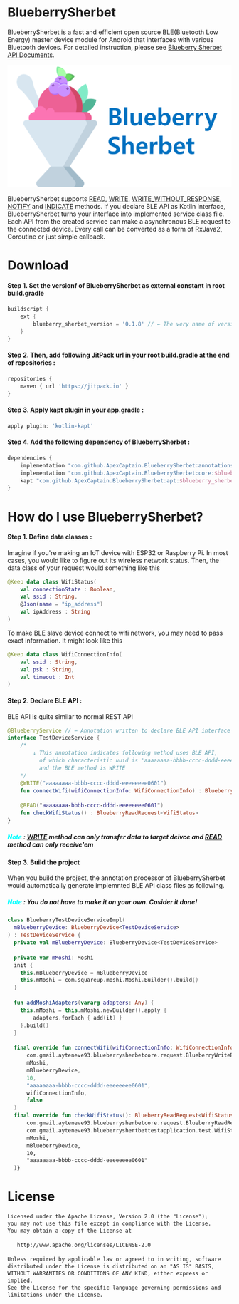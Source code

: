 BlueberrySherbet
================

BlueberrySherbet is a fast and efficient open source BLE(Bluetooth Low Energy) master device module for Android that interfaces with various Bluetooth devices. For detailed instruction, please see [Blueberry Sherbet API Documents](https://apexcaptain.github.io/BlueberrySherbet/ "GitHub Pages").

![](ReadMeRes/logoWithText.png)

BlueberrySherbet supports [READ], [WRITE], [WRITE_WITHOUT_RESPONSE], [NOTIFY]
 and [INDICATE] methods. If you declare BLE API as Kotlin interface, BlueberrySherbet turns your interface into implemented service class file. Each API from the created service can make a asynchronous BLE request to the connected device. Every call can be converted as a form of RxJava2, Coroutine or just simple callback.

Download
========

#### Step 1. Set the versionf of BlueberrySherbet as external constant in root build.gradle
```gradle
buildscript {
    ext {
        blueberry_sherbet_version = '0.1.8' // ← The very name of version constant could be anyhing you want :)
    }
}
```
#### Step 2. Then, add following JitPack url in your root build.gradle at the end of repositories :
```gradle
repositories {
    maven { url 'https://jitpack.io' }
}
```
#### Step 3. Apply kapt plugin in your app.gradle :
```gradle
apply plugin: 'kotlin-kapt'
```

#### Step 4. Add the following dependency of BlueberrySherbet :
```gradle
dependencies {
    implementation "com.github.ApexCaptain.BlueberrySherbet:annotations:$blueberry_sherbet_version"
    implementation "com.github.ApexCaptain.BlueberrySherbet:core:$blueberry_sherbet_version"
    kapt "com.github.ApexCaptain.BlueberrySherbet:apt:$blueberry_sherbet_version"
}
```

How do I use BlueberrySherbet?
==============================
#### Step 1. Define data classes :
Imagine if you're making an IoT device with ESP32 or Raspberry Pi. In most cases, you would like to figure out its wireless network status.
Then, the data class of your request would something like this
```kotlin
@Keep data class WifiStatus(
    val connectionState : Boolean,
    val ssid : String,
    @Json(name = "ip_address")
    val ipAddress : String
)
```
To make BLE slave device connect to wifi network, you may need to pass exact information. It might look like this

```kotlin
@Keep data class WifiConnectionInfo(
    val ssid : String,
    val psk : String,
    val timeout : Int
)
```
#### Step 2. Declare BLE API :
BLE API is quite similar to normal REST API
```kotlin
@BlueberryService // ← Annotation written to declare BLE API interface
interface TestDeviceService {
    /*
        ↓ This annotation indicates following method uses BLE API,
          of which characteristic uuid is 'aaaaaaaa-bbbb-cccc-dddd-eeeeeeee0601'
          and the BLE method is WRITE
    */
    @WRITE("aaaaaaaa-bbbb-cccc-dddd-eeeeeeee0601")
    fun connectWifi(wifiConnectionInfo: WifiConnectionInfo) : BlueberryWriteRequest

    @READ("aaaaaaaa-bbbb-cccc-dddd-eeeeeeee0601")
    fun checkWifiStatus() : BlueberryReadRequest<WifiStatus>
}
```
##### <span style="color: CYAN"> Note </span> : [WRITE] method can only transfer data to target deivce and [READ] method can only receive'em

#### Step 3. Build the project
When you build the project, the annotation processor of BlueberrySherbet would automatically generate 
implemnted BLE API class files as following.
##### <span style="color: CYAN"> Note </span> : You do not have to make it on your own. Cosider it done!
```kotlin
class BlueberryTestDeviceServiceImpl(
  mBlueberryDevice: BlueberryDevice<TestDeviceService>
) : TestDeviceService {
  private val mBlueberryDevice: BlueberryDevice<TestDeviceService>

  private var mMoshi: Moshi
  init {
    this.mBlueberryDevice = mBlueberryDevice
    this.mMoshi = com.squareup.moshi.Moshi.Builder().build()
  }

  fun addMoshiAdapters(vararg adapters: Any) {
    this.mMoshi = this.mMoshi.newBuilder().apply {
        adapters.forEach { add(it) }
    }.build()
  }

  final override fun connectWifi(wifiConnectionInfo: WifiConnectionInfo): BlueberryWriteRequest =
      com.gmail.ayteneve93.blueberrysherbetcore.request.BlueberryWriteRequest(
      mMoshi,
      mBlueberryDevice,
      10,
      "aaaaaaaa-bbbb-cccc-dddd-eeeeeeee0601",
      wifiConnectionInfo,
      false
  )
  final override fun checkWifiStatus(): BlueberryReadRequest<WifiStatus> =
      com.gmail.ayteneve93.blueberrysherbetcore.request.BlueberryReadRequest<com.gmail.ayteneve93.blueberryshertbettestapplication.test.WifiStatus>(
      com.gmail.ayteneve93.blueberryshertbettestapplication.test.WifiStatus::class.java,
      mMoshi,
      mBlueberryDevice,
      10,
      "aaaaaaaa-bbbb-cccc-dddd-eeeeeeee0601"
  )}
```
License
=======

    Licensed under the Apache License, Version 2.0 (the "License");
    you may not use this file except in compliance with the License.
    You may obtain a copy of the License at

       http://www.apache.org/licenses/LICENSE-2.0

    Unless required by applicable law or agreed to in writing, software
    distributed under the License is distributed on an "AS IS" BASIS,
    WITHOUT WARRANTIES OR CONDITIONS OF ANY KIND, either express or implied.
    See the License for the specific language governing permissions and
    limitations under the License.

[BlueberryService]: https://apexcaptain.github.io/BlueberrySherbet/annotations/com.gmail.ayteneve93.blueberrysherbetannotations/-blueberry-service/index.html
[INDICATE]: https://apexcaptain.github.io/BlueberrySherbet/annotations/com.gmail.ayteneve93.blueberrysherbetannotations/-i-n-d-i-c-a-t-e/index.html
[NOTIFY]: https://apexcaptain.github.io/BlueberrySherbet/annotations/com.gmail.ayteneve93.blueberrysherbetannotations/-n-o-t-i-f-y/index.html
[Priority]: https://apexcaptain.github.io/BlueberrySherbet/annotations/com.gmail.ayteneve93.blueberrysherbetannotations/-priority/index.html
[READ]: https://apexcaptain.github.io/BlueberrySherbet/annotations/com.gmail.ayteneve93.blueberrysherbetannotations/-r-e-a-d/index.html
[WRITE]: https://apexcaptain.github.io/BlueberrySherbet/annotations/com.gmail.ayteneve93.blueberrysherbetannotations/-w-r-i-t-e/index.html
[WRITE_WITHOUT_RESPONSE]: https://apexcaptain.github.io/BlueberrySherbet/annotations/com.gmail.ayteneve93.blueberrysherbetannotations/-w-r-i-t-e_-w-i-t-h-o-u-t_-r-e-s-p-o-n-s-e/index.html